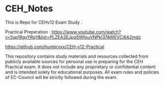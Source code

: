 # CEH_Notes
This is Repo for CEHv12 Exam Study .

Practical Preperation : https://www.youtube.com/watch?v=5sp1RgyYRqY&list=PLZEA2EJpqSWfouVNPkl37AWEVCj6A2mdz 

https://github.com/hunterxxx/CEH-v12-Practical

This repository contains study materials and resources collected from publicly available sources for personal use in preparing for the CEH Practical exam. It does not include any proprietary or confidential content and is intended solely for educational purposes. All exam rules and policies of EC-Council will be strictly followed during the exam.
